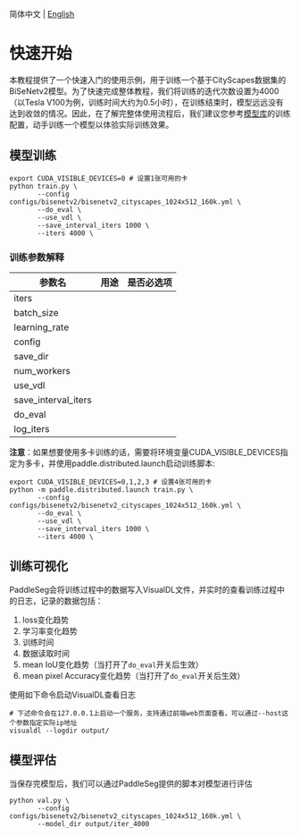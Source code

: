 简体中文 | [English]()

# 快速开始

本教程提供了一个快速入门的使用示例，用于训练一个基于CityScapes数据集的BiSeNetv2模型。为了快速完成整体教程，我们将训练的迭代次数设置为4000（以Tesla V100为例，训练时间大约为0.5小时），在训练结束时，模型远远没有达到收敛的情况。因此，在了解完整体使用流程后，我们建议您参考[模型库]()的训练配置，动手训练一个模型以体验实际训练效果。

## 模型训练

```shell
export CUDA_VISIBLE_DEVICES=0 # 设置1张可用的卡
python train.py \
       --config configs/bisenetv2/bisenetv2_cityscapes_1024x512_160k.yml \
       --do_eval \
       --use_vdl \
       --save_interval_iters 1000 \
       --iters 4000 \
```

### 训练参数解释

|参数名|用途|是否必选项|
|-|-|-|
|iters|||
|batch_size|||
|learning_rate|||
|config|||
|save_dir|||
|num_workers|||
|use_vdl|||
|save_interval_iters|||
|do_eval|||
|log_iters|||

  
**注意**：如果想要使用多卡训练的话，需要将环境变量CUDA_VISIBLE_DEVICES指定为多卡，并使用paddle.distributed.launch启动训练脚本:
```shell
export CUDA_VISIBLE_DEVICES=0,1,2,3 # 设置4张可用的卡
python -m paddle.distributed.launch train.py \
       --config configs/bisenetv2/bisenetv2_cityscapes_1024x512_160k.yml \
       --do_eval \
       --use_vdl \
       --save_interval_iters 1000 \
       --iters 4000 \
```

## 训练可视化

PaddleSeg会将训练过程中的数据写入VisualDL文件，并实时的查看训练过程中的日志，记录的数据包括：
1. loss变化趋势
2. 学习率变化趋势
3. 训练时间
4. 数据读取时间
5. mean IoU变化趋势（当打开了`do_eval`开关后生效）
6. mean pixel Accuracy变化趋势（当打开了`do_eval`开关后生效）

使用如下命令启动VisualDL查看日志
```shell
# 下述命令会在127.0.0.1上启动一个服务，支持通过前端web页面查看，可以通过--host这个参数指定实际ip地址
visualdl --logdir output/
```

## 模型评估

当保存完模型后，我们可以通过PaddleSeg提供的脚本对模型进行评估
```shell
python val.py \
       --config configs/bisenetv2/bisenetv2_cityscapes_1024x512_160k.yml \
       --model_dir output/iter_4000
```
